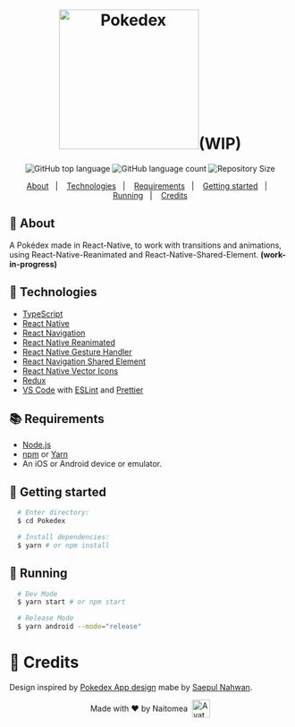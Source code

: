 <h1 align="center">
  <img alt="Pokedex" src="https://ik.imagekit.io/hwyksvj4iv/pokedex_N_WgWrJK0s.png" width="250px" />(WIP)
</h1>

<p align="center">
  <img alt="GitHub top language" src="https://img.shields.io/github/languages/top/Naitomea/Pokedex">
  <img alt="GitHub language count" src="https://img.shields.io/github/languages/count/Naitomea/Pokedex">
  <!-- <img alt="Stars" src="https://img.shields.io/github/stars/Naitomea/Pokedex"> -->
  <img alt="Repository Size" src="https://img.shields.io/github/repo-size/Naitomea/Pokedex">
</p>

<p align="center">
  <a href="#page_with_curl-about">About</a>&nbsp;&nbsp;&nbsp;|&nbsp;&nbsp;&nbsp;
  <a href="#hammer-technologies">Technologies</a>&nbsp;&nbsp;&nbsp;|&nbsp;&nbsp;&nbsp;
  <a href="#books-requirements">Requirements</a>&nbsp;&nbsp;&nbsp;|&nbsp;&nbsp;&nbsp;
  <a href="#rocket-getting-started">Getting started</a>&nbsp;&nbsp;&nbsp;|&nbsp;&nbsp;&nbsp;
  <a href="#iphone-running">Running</a>&nbsp;&nbsp;&nbsp;|&nbsp;&nbsp;&nbsp;
  <a href="#thought_balloon-credits">Credits</a>
</p>

<!-- <h1 align="center">
  <img alt="Home" src="https://res.cloudinary.com/matheuspires/image/upload/v1608076168/home_imjh7b.gif" width="400" />
  <img alt="Pokedex" src="https://res.cloudinary.com/matheuspires/image/upload/v1608076006/pokemon_ismsal.gif" width="400" />
</h1> -->

## :page_with_curl: About
A Pokédex made in React-Native, to work with transitions and animations, using React-Native-Reanimated and React-Native-Shared-Element. **(work-in-progress)**

## :hammer: Technologies
- [TypeScript](https://www.typescriptlang.org/)
- [React Native](https://reactnative.dev/)
- [React Navigation](https://reactnavigation.org/)
- [React Native Reanimated](https://docs.swmansion.com/react-native-reanimated/)
- [React Native Gesture Handler](https://docs.swmansion.com/react-native-gesture-handler/)
- [React Navigation Shared Element](https://github.com/IjzerenHein/react-navigation-shared-element)
- [React Native Vector Icons](https://github.com/oblador/react-native-vector-icons)
- [Redux](https://redux.js.org/)
- [VS Code](https://code.visualstudio.com/) with [ESLint](https://eslint.org/) and [Prettier](https://prettier.io/)

## :books: Requirements
- [Node.js](https://nodejs.org/en/)
- [npm](https://www.npmjs.com/) or [Yarn](https://yarnpkg.com/)
- An iOS or Android device or emulator.

## :rocket: Getting started
``` bash
  # Enter directory:
  $ cd Pokedex

  # Install dependencies:
  $ yarn # or npm install
```

## :iphone: Running
```bash
  # Dev Mode
  $ yarn start # or npm start

  # Release Mode
  $ yarn android --mode="release"
```

# :thought_balloon: Credits

Design inspired by [Pokedex App design](https://dribbble.com/shots/6563578-Pokedex-App-Animation) mabe by [Saepul Nahwan](https://www.instagram.com/saepulnahwan/).

<div style="display: flex; justify-content: center; align-items: center; gap: 8px;">
  Made with ❤️ by Naitomea
  <img alt="Avatar" src="https://cdn.discordapp.com/avatars/283017836346081291/845c31bd4727317e6aa16574ad906b76.webp?size=128" width="32" />
</div>
